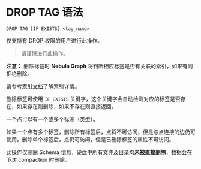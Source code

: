 # DROP TAG 语法

```ngql
DROP TAG [IF EXISTS] <tag_name>
```

仅支持有 DROP 权限的用户进行此操作。
> 请谨慎进行此操作。

**注意：** 删除标签时 **Nebula Graph** 将判断相应标签是否有关联的索引，如果有则拒绝删除。

请参考[索引文档](index.md)了解索引详情。

删除标签可使用 `IF EXISTS` 关键字，这个关键字会自动检测对应的标签是否存在，如果存在则删除，如果不存在则直接返回。

一个点可以有一个或多个标签（类型）。

如果一个点有多个标签，删除所有标签后，点将不可访问，但是与点连接的边仍可使用。删除单个标签后，点仍可访问，但是已删除标签的属性不可访问。

此操作仅删除 Schema 信息，硬盘中所有文件及目录均**未被直接删除**，数据会在下次 compaction 时删除。
